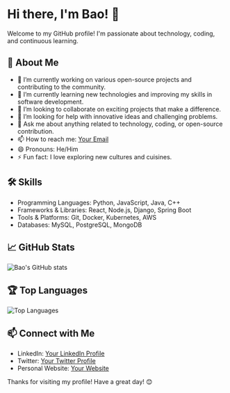 # Hi there, I'm Bao! 👋

Welcome to my GitHub profile! I'm passionate about technology, coding, and continuous learning.

## 🚀 About Me

- 🔭 I’m currently working on various open-source projects and contributing to the community.
- 🌱 I’m currently learning new technologies and improving my skills in software development.
- 👯 I’m looking to collaborate on exciting projects that make a difference.
- 🤔 I’m looking for help with innovative ideas and challenging problems.
- 💬 Ask me about anything related to technology, coding, or open-source contribution.
- 📫 How to reach me: [Your Email](mailto:your-email@example.com)
- 😄 Pronouns: He/Him
- ⚡ Fun fact: I love exploring new cultures and cuisines.

## 🛠️ Skills

- Programming Languages: Python, JavaScript, Java, C++
- Frameworks & Libraries: React, Node.js, Django, Spring Boot
- Tools & Platforms: Git, Docker, Kubernetes, AWS
- Databases: MySQL, PostgreSQL, MongoDB

## 📈 GitHub Stats

![Bao's GitHub stats](https://github-readme-stats.vercel.app/api?username=baobluebird&show_icons=true&theme=radical)

## 🏆 Top Languages

![Top Languages](https://github-readme-stats.vercel.app/api/top-langs/?username=baobluebird&layout=compact&theme=radical)

## 📫 Connect with Me

- LinkedIn: [Your LinkedIn Profile](https://www.linkedin.com/in/your-profile)
- Twitter: [Your Twitter Profile](https://twitter.com/your-profile)
- Personal Website: [Your Website](https://your-website.com)

Thanks for visiting my profile! Have a great day! 😊
